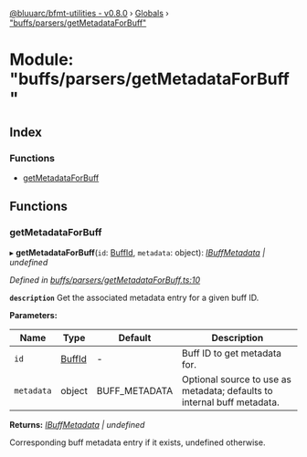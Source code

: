[@bluuarc/bfmt-utilities - v0.8.0](../README.md) › [Globals](../globals.md) › ["buffs/parsers/getMetadataForBuff"](_buffs_parsers_getmetadataforbuff_.md)

# Module: "buffs/parsers/getMetadataForBuff"

## Index

### Functions

* [getMetadataForBuff](_buffs_parsers_getmetadataforbuff_.md#getmetadataforbuff)

## Functions

###  getMetadataForBuff

▸ **getMetadataForBuff**(`id`: [BuffId](../enums/_buffs_parsers_buff_types_.buffid.md), `metadata`: object): *[IBuffMetadata](../interfaces/_buffs_parsers_buff_metadata_.ibuffmetadata.md) | undefined*

*Defined in [buffs/parsers/getMetadataForBuff.ts:10](https://github.com/BluuArc/bfmt-utilities/blob/master/src/buffs/parsers/getMetadataForBuff.ts#L10)*

**`description`** Get the associated metadata entry for a given buff ID.

**Parameters:**

Name | Type | Default | Description |
------ | ------ | ------ | ------ |
`id` | [BuffId](../enums/_buffs_parsers_buff_types_.buffid.md) | - | Buff ID to get metadata for. |
`metadata` | object | BUFF_METADATA | Optional source to use as metadata; defaults to internal buff metadata. |

**Returns:** *[IBuffMetadata](../interfaces/_buffs_parsers_buff_metadata_.ibuffmetadata.md) | undefined*

Corresponding buff metadata entry if it exists, undefined otherwise.
